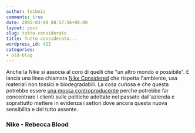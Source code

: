 ```yaml
---
author: leibniz
comments: true
date: 2005-03-09 08:57:56+00:00
layout: post
slug: tutto-considerato
title: Tutto considerato...
wordpress_id: 423
categories:
- old-blog
---
```


Anche la Nike si associa al coro di quelli che "un altro mondo e possibile". E lancia una linea chiamata [Nike Considered](http://www.nike.com/nikebiz/nikeconsidered/context.jhtml) che rispetta l'ambiente, usa materiali non tossici e biodegradabili. La cosa curiosa e che questa potrebbe essere [una mossa controproducente](http://www.rebeccablood.net/archive/2005/03.html#08sustainable)
perche potrebbe far concentrare i clienti sulle politiche adottate nel
passato dall'azienda e soprattutto mettere in evidenza i settori dove
ancora questa nuova sensibilita e del tutto assente.




### Nike - Rebecca Blood
